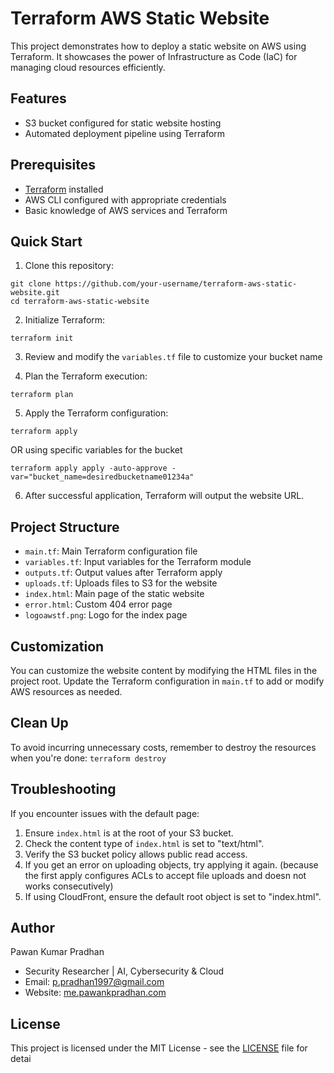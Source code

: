 # Terraform AWS Static Website

This project demonstrates how to deploy a static website on AWS using Terraform. It showcases the power of Infrastructure as Code (IaC) for managing cloud resources efficiently.

## Features

- S3 bucket configured for static website hosting
- Automated deployment pipeline using Terraform

## Prerequisites

- [Terraform](https://www.terraform.io/downloads.html) installed
- AWS CLI configured with appropriate credentials
- Basic knowledge of AWS services and Terraform

## Quick Start

1. Clone this repository:
```   
git clone https://github.com/your-username/terraform-aws-static-website.git
cd terraform-aws-static-website
```

2. Initialize Terraform:
```
terraform init
```

3. Review and modify the `variables.tf` file to customize your bucket name

5. Plan the Terraform execution:
```
terraform plan
```

5. Apply the Terraform configuration:
```
terraform apply
```
OR using specific variables for the bucket
```
terraform apply apply -auto-approve -var="bucket_name=desiredbucketname01234a"
```
6. After successful application, Terraform will output the website URL.

## Project Structure

- `main.tf`: Main Terraform configuration file
- `variables.tf`: Input variables for the Terraform module
- `outputs.tf`: Output values after Terraform apply
- `uploads.tf`: Uploads files to S3 for the website
- `index.html`: Main page of the static website
- `error.html`: Custom 404 error page
- `logoawstf.png`: Logo for the index page

## Customization

You can customize the website content by modifying the HTML files in the project root. Update the Terraform configuration in `main.tf` to add or modify AWS resources as needed.

## Clean Up

To avoid incurring unnecessary costs, remember to destroy the resources when you're done:
```terraform destroy```

## Troubleshooting

If you encounter issues with the default page:

1. Ensure `index.html` is at the root of your S3 bucket.
2. Check the content type of `index.html` is set to "text/html".
3. Verify the S3 bucket policy allows public read access.
4. If you get an error on uploading objects, try applying it again. (because the first apply configures ACLs to accept file uploads and doesn not works consecutively)
5. If using CloudFront, ensure the default root object is set to "index.html".

## Author

Pawan Kumar Pradhan
- Security Researcher | AI, Cybersecurity & Cloud
- Email: p.pradhan1997@gmail.com
- Website: [me.pawankpradhan.com](https://me.pawankpradhan.com)

## License

This project is licensed under the MIT License - see the [LICENSE](LICENSE) file for detai
